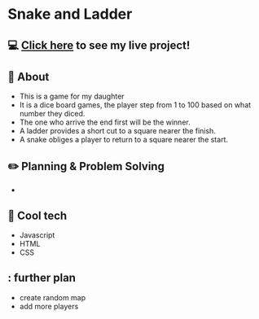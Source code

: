 # Snake and Ladder

##  :computer: [Click here](https://goodhua2018.github.io/Snake-and-Ladders/) to see my live project!

## :page_facing_up: About
- This is a game for my daughter
- It is a dice board games, the player step from 1 to 100 based on what number they diced.
- The one who arrive the end first will be the winner.
- A ladder provides a short cut to a square nearer the finish.
- A snake obliges a player to return to a square nearer the start.



## :pencil2: Planning & Problem Solving
- 


## :rocket: Cool tech
- Javascript
- HTML
- CSS

## : further plan
- create random map
- add more players

